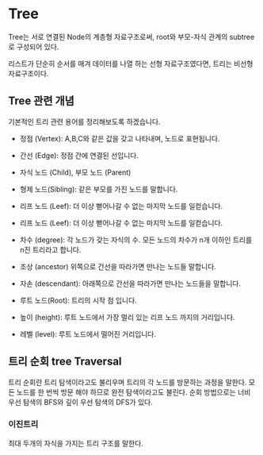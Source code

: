 # Tree

Tree는 서로 연결된 Node의 계층형 자료구조로써, root와 부모-자식 관계의 subtree로
구성되어 있다. 

리스트가 단순히 순서를 매겨 데이터를 나열 하는 선형 자료구조였다면, 트리는 
비선형 자료구조이다. 

## Tree 관련 개념

기본적인 트리 관련 용어를 정리해보도록 하겠습니다.

- 정점 (Vertex): A,B,C와 같은 값을 갖고 나타내며, 노드로 표현됩니다.
- 간선 (Edge): 정점 간에 연결된 선입니다.
- 자식 노드 (Child), 부모 노드 (Parent)
- 형제 노드(Sibling): 같은 부모를 가진 노드를 말합니다.
- 리프 노드 (Leef): 더 이상 뻗어나갈 수 없는 마지막 노드를 일컫습니다.
- 리프 노드 (Leef): 더 이상 뻗어나갈 수 없는 마지막 노드를 일컫습니다.


- 차수 (degree): 각 노드가 갖는 자식의 수. 모든 노드의 차수가 n개 이하인 트리를 n진 트리라고 합니다.


- 조상 (ancestor) 위쪽으로 간선을 따라가면 만나는 노드들 말합니다.
- 자손 (descendant): 아래쪽으로 간선을 따라가면 만나는 노드들을 말합니다.
- 루트 노드(Root): 트리의 시작 점 입니다.
- 높이 (height): 루트 노드에서 가장 멀리 있는 리프 노드 까지의 거리입니다.
- 레벨 (level): 루트 노드에서 떨어진 거리입니다.


## 트리 순회 tree Traversal
트리 순회란 트리 탐색이라고도 불리우며 트리의 각 노드를 방문하는 
과정을 말한다. 모든 노드를 한 번씩 방문 해야 하므로 완전 탐색이라고도 불린다. 
순회 방법으로는 너비 우선 탐색의 BFS와 깊이 우선 탐색의 DFS가 있다. 


### 이진트리 
최대 두개의 자식을 가지는 트리 구조를 말한다.